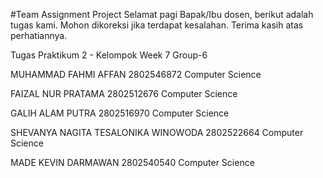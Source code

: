#Team Assignment Project
Selamat pagi Bapak/Ibu dosen, berikut adalah tugas kami. Mohon dikoreksi jika terdapat kesalahan. Terima kasih atas perhatiannya.

Tugas Praktikum 2 - Kelompok
Week 7 Group-6

MUHAMMAD FAHMI AFFAN
2802546872
Computer Science

FAIZAL NUR PRATAMA
2802512676
Computer Science

GALIH ALAM PUTRA
2802516970
Computer Science

SHEVANYA NAGITA TESALONIKA WINOWODA
2802522664
Computer Science

MADE KEVIN DARMAWAN
2802540540
Computer Science

